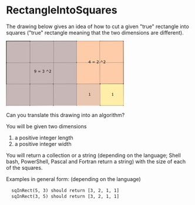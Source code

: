 # RectangleIntoSquares
The drawing below gives an idea of how to cut a given "true" rectangle into squares ("true" rectangle meaning that the two dimensions are different).

![alt text](/RectangleIntoSquares/squares.jpg?raw=true)

Can you translate this drawing into an algorithm?  

You will be given two dimensions  

1. a positive integer length
2. a positive integer width  

You will return a collection or a string (depending on the language; Shell bash, PowerShell, Pascal and Fortran return a string) with the size of each of the squares.

Examples in general form:
(depending on the language)

```
  sqInRect(5, 3) should return [3, 2, 1, 1]
  sqInRect(3, 5) should return [3, 2, 1, 1]
```

